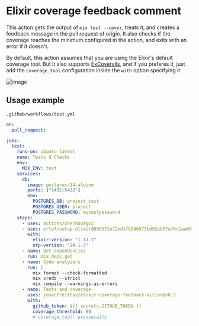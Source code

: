 # Elixir coverage feedback comment

This action gets the output of `mix test --cover`, treats it, and creates a feedback message in the pull request of origin. It also checks if the coverage reaches the minimum configured in the action, and exits with an error if it doesn't.

By default, this action assumes that you are using the Elixir's default coverage tool. But it also supports [ExCoveralls](https://github.com/parroty/excoveralls), and if you preferes it, just add the `coverage_tool` configuration inside the `with` option specifying it.

![image](https://user-images.githubusercontent.com/10376340/173872693-bf42c8b4-92c8-4332-840a-e935fb8cb836.png)

## Usage example

`.github/workflows/test.yml`

```yaml
on:
  pull_request:

jobs:
  test:
    runs-on: ubuntu-latest
    name: Tests & Checks
    env:
      MIX_ENV: test
    services:
      db:
        image: postgres:14-alpine
        ports: ["5432:5432"]
        env:
          POSTGRES_DB: project_test
          POSTGRES_USER: project
          POSTGRES_PASSWORD: mycoolpassword
    steps:
      - uses: actions/checkout@v2
      - uses: erlef/setup-elixir@885971a72ed1f9240973bd92ab57af8c1aa68f24
        with:
          elixir-version: "1.13.1"
          otp-version: "24.1.7"
      - name: Get dependencies
        run: mix deps.get
      - name: Code analyzers
        run: |
          mix format --check-formatted
          mix credo --strict
          mix compile --warnings-as-errors
      - name: Tests and coverage
        uses: josecfreittas/elixir-coverage-feedback-action@v0.2
        with:
          github_token: ${{ secrets.GITHUB_TOKEN }}
          coverage_threshold: 80
          # coverage_tool: excoveralls
```
